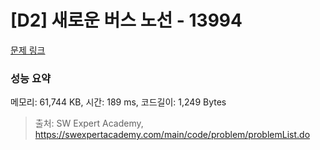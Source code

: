 # [D2] 새로운 버스 노선 - 13994 

[문제 링크](https://swexpertacademy.com/main/code/problem/problemDetail.do?contestProbId=AX875Xm6ABoDFAQe) 

### 성능 요약

메모리: 61,744 KB, 시간: 189 ms, 코드길이: 1,249 Bytes



> 출처: SW Expert Academy, https://swexpertacademy.com/main/code/problem/problemList.do